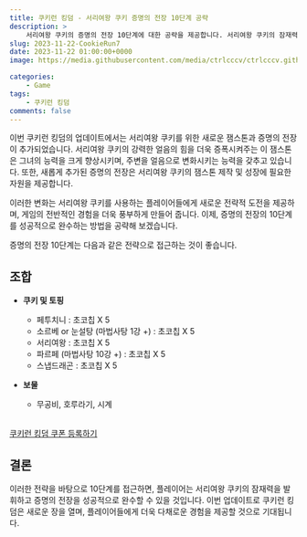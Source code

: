```yaml
---
title: 쿠키런 킹덤 - 서리여왕 쿠키 증명의 전장 10단계 공략
description: >  
    서리여왕 쿠키의 증명의 전장 10단계에 대한 공략을 제공합니다. 서리여왕 쿠키의 잠재력을 발휘하기 위한 팀 구성과 전략에 초점을 맞춥니다.  
slug: 2023-11-22-CookieRun7
date: 2023-11-22 01:00:00+0000
image: https://media.githubusercontent.com/media/ctrlcccv/ctrlcccv.github.io/master/assets/img/post/2023-11-22-CookieRun7.webp

categories:
    - Game
tags:
    - 쿠키런 킹덤
comments: false
---
```

이번 쿠키런 킹덤의 업데이트에서는 서리여왕 쿠키를 위한 새로운 잼스톤과 증명의 전장이 추가되었습니다. 서리여왕 쿠키의 강력한 얼음의 힘을 더욱 증폭시켜주는 이 잼스톤은 그녀의 능력을 크게 향상시키며, 주변을 얼음으로 변화시키는 능력을 갖추고 있습니다. 또한, 새롭게 추가된 증명의 전장은 서리여왕 쿠키의 잼스톤 제작 및 성장에 필요한 자원을 제공합니다.

이러한 변화는 서리여왕 쿠키를 사용하는 플레이어들에게 새로운 전략적 도전을 제공하며, 게임의 전반적인 경험을 더욱 풍부하게 만들어 줍니다. 이제, 증명의 전장의 10단계를 성공적으로 완수하는 방법을 공략해 보겠습니다.

증명의 전장 10단계는 다음과 같은 전략으로 접근하는 것이 좋습니다.


<div class="ads_wrap">
<ins class="adsbygoogle"
     style="display:block; text-align:center;"
     data-ad-layout="in-article"
     data-ad-format="fluid"
     data-ad-client="ca-pub-8535540836842352"
     data-ad-slot="2974559225"></ins>
<script>
     (adsbygoogle = window.adsbygoogle || []).push({});
</script>
</div>

## 조합

* **쿠키 및 토핑** 
  * 페투치니 : 초코칩 X 5 
  * 소르베 or 눈설탕 (마법사탕 1강 +) : 초코칩 X 5  
  * 서리여왕 : 초코칩 X 5
  * 파르페 (마법사탕 10강 +) : 초코칩 X 5  
  * 스냅드래곤 : 초코칩 X 5  

* **보물**
  * 무공비, 호루라기, 시계    
<br>

<div class="btn_wrap">
    <a href="https://www.sk2gacha.com/ckk/coupon/">쿠키런 킹덤 쿠폰 등록하기</a>
</div>

## 결론
이러한 전략을 바탕으로 10단계를 접근하면, 플레이어는 서리여왕 쿠키의 잠재력을 발휘하고 증명의 전장을 성공적으로 완수할 수 있을 것입니다. 이번 업데이트로 쿠키런 킹덤은 새로운 장을 열며, 플레이어들에게 더욱 다채로운 경험을 제공할 것으로 기대됩니다.  
